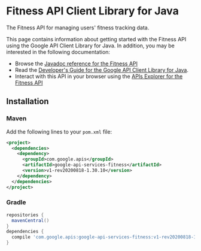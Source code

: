 # Fitness API Client Library for Java

The Fitness API for managing users' fitness tracking data.

This page contains information about getting started with the Fitness API
using the Google API Client Library for Java. In addition, you may be interested
in the following documentation:

* Browse the [Javadoc reference for the Fitness API][javadoc]
* Read the [Developer's Guide for the Google API Client Library for Java][google-api-client].
* Interact with this API in your browser using the [APIs Explorer for the Fitness API][api-explorer]

## Installation

### Maven

Add the following lines to your `pom.xml` file:

```xml
<project>
  <dependencies>
    <dependency>
      <groupId>com.google.apis</groupId>
      <artifactId>google-api-services-fitness</artifactId>
      <version>v1-rev20200818-1.30.10</version>
    </dependency>
  </dependencies>
</project>
```

### Gradle

```gradle
repositories {
  mavenCentral()
}
dependencies {
  compile 'com.google.apis:google-api-services-fitness:v1-rev20200818-1.30.10'
}
```

[javadoc]: https://googleapis.dev/java/google-api-services-fitness/latest/index.html
[google-api-client]: https://github.com/googleapis/google-api-java-client/
[api-explorer]: https://developers.google.com/apis-explorer/#p/fitness/v1/
